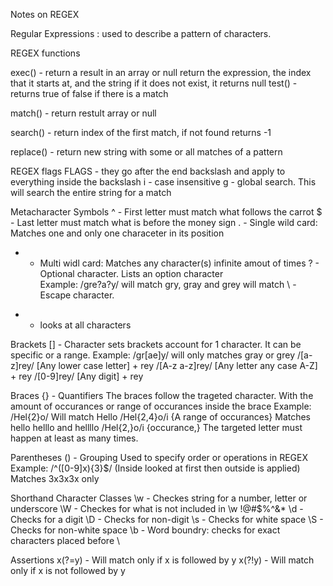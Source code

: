 Notes on REGEX

Regular Expressions : used to describe a pattern of characters.

REGEX functions

   exec() - return a result in an array or null
      return the expression, the index that it starts at, and the string
      if it does not exist, it returns null
   test() - returns true of false if there is a match

   match() - return restult array or null

   search() - return index of the first match, if not found returns -1

   replace() - return new string with some or all matches of a pattern

REGEX flags
   FLAGS - they go after the end backslash and apply to everything inside the backslash
         i - case insensitive
         g - global search. This will search the entire string for a match

Metacharacter Symbols 
   ^ - First letter must match what follows the carrot
   $ - Last letter must match what is before the money sign
   . - Single wild card: Matches one and only one characeter in its position
   * - Multi widl card: Matches any character(s) infinite amout of times
   ? - Optional character. Lists an option character  
         Example: /gre?a?y/ will match gry, gray and grey will match
   \ - Escape character.
   + - looks at all characters

Brackets [] - Character sets
   brackets account for 1 character.  It can be specific or a range.
      Example: /gr[ae]y/      will only matches gray or grey
               /[a-z]rey/     [Any lower case letter] + rey
               /[A-z a-z]rey/ [Any letter any case A-Z] + rey
               /[0-9]rey/     [Any digit] + rey


Braces {} - Quantifiers
   The braces follow the trageted character.  With the amount of occurances or range of occurances inside the brace
      Example: /Hel{2}o/      Will match Hello
               /Hel{2,4}o/i   {A range of occurances} Matches hello helllo and hellllo
               /Hel{2,}o/i    {occurance,} The targeted letter must happen at least as many times.

Parentheses () - Grouping
   Used to specify order or operations in REGEX
      Example:  /^([0-9]x){3}$/     (Inside looked at first then outside is applied)  Matches 3x3x3x only

Shorthand Character Classes
   \w -  Checkes string for a number, letter or underscore
   \W -  Checkes for what is not included in \w !@#$%^&*
   \d -  Checks for a digit
   \D -  Checks for non-digit
   \s -  Checks for white space 
   \S -  Checks for non-white space 
   \b -  Word boundry: checks for exact characters placed before \


Assertions
   x(?=y) - Will match only if x is followed by y
   x(?!y) - Will match only if x is not followed by y 

